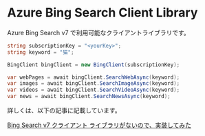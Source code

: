 # Azure Bing Search Client Library

Azure Bing Search v7 で利用可能なクライアントライブラリです。

```csharp
string subscriptionKey = "<yourKey>";
string keyword = "猫";

BingClient bingClient = new BingClient(subscriptionKey);

var webPages = await bingClient.SearchWebAsync(keyword);
var images = await bingClient.SearchImageAsync(keyword);
var videos = await bingClient.SearchVideoAsync(keyword);
var news = await bingClient.SearchNewsAsync(keyword);

```

詳しくは、以下の記事に記載しています。

[Bing Search v7 クライアント ライブラリがないので、実装してみた](https://qiita.com/hiromasa-masuda/items/84f33e39f8761e0e9323)

